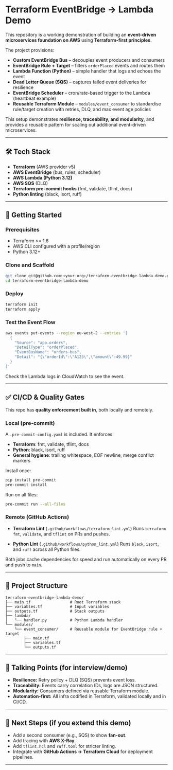 # Terraform EventBridge → Lambda Demo

This repository is a working demonstration of building an **event-driven microservices foundation on AWS** using **Terraform-first principles**.

The project provisions:

- **Custom EventBridge Bus** – decouples event producers and consumers
- **EventBridge Rule + Target** – filters `orderPlaced` events and routes them
- **Lambda Function (Python)** – simple handler that logs and echoes the event
- **Dead Letter Queue (SQS)** – captures failed event deliveries for resilience
- **EventBridge Scheduler** – cron/rate-based trigger to the Lambda (heartbeat example)
- **Reusable Terraform Module** – `modules/event_consumer` to standardise rule/target creation with retries, DLQ, and max event age policies

This setup demonstrates **resilience, traceability, and modularity**, and provides a reusable pattern for scaling out additional event-driven microservices.

---

## 🛠 Tech Stack

- **Terraform** (AWS provider v5)
- **AWS EventBridge** (bus, rules, scheduler)
- **AWS Lambda (Python 3.12)**
- **AWS SQS** (DLQ)
- **Terraform pre-commit hooks** (fmt, validate, tflint, docs)
- **Python linting** (black, isort, ruff)

---

## 🚀 Getting Started

### Prerequisites
- Terraform >= 1.6
- AWS CLI configured with a profile/region
- Python 3.12+

### Clone and Scaffold
```bash
git clone git@github.com:<your-org>/terraform-eventbridge-lambda-demo.git
cd terraform-eventbridge-lambda-demo
```

### Deploy
```bash
terraform init
terraform apply
```

### Test the Event Flow
```bash
aws events put-events --region eu-west-2 --entries '[
  {
    "Source": "app.orders",
    "DetailType": "orderPlaced",
    "EventBusName": "orders-bus",
    "Detail": "{\"orderId\":\"A123\",\"amount\":49.99}"
  }
]'
```

Check the Lambda logs in CloudWatch to see the event.

---

## ✅ CI/CD & Quality Gates

This repo has **quality enforcement built in**, both locally and remotely.

### Local (pre-commit)
A `.pre-commit-config.yaml` is included. It enforces:
- **Terraform**: fmt, validate, tflint, docs
- **Python**: black, isort, ruff
- **General hygiene**: trailing whitespace, EOF newline, merge conflict markers

Install once:
```bash
pip install pre-commit
pre-commit install
```

Run on all files:
```bash
pre-commit run --all-files
```

### Remote (GitHub Actions)

- **Terraform Lint** (`.github/workflows/terraform_lint.yml`)
  Runs `terraform fmt`, `validate`, and `tflint` on PRs and pushes.

- **Python Lint** (`.github/workflows/python_lint.yml`)
  Runs `black`, `isort`, and `ruff` across all Python files.

Both jobs cache dependencies for speed and run automatically on every PR and push to `main`.

---

## 📂 Project Structure
```
terraform-eventbridge-lambda-demo/
├── main.tf                 # Root Terraform stack
├── variables.tf            # Input variables
├── outputs.tf              # Stack outputs
├── lambda/
│   └── handler.py          # Python Lambda handler
└── modules/
    └── event_consumer/     # Reusable module for EventBridge rule + target
        ├── main.tf
        ├── variables.tf
        └── outputs.tf
```

---

## 📖 Talking Points (for interview/demo)
- **Resilience:** Retry policy + DLQ (SQS) prevents event loss.
- **Traceability:** Events carry correlation IDs, logs are JSON structured.
- **Modularity:** Consumers defined via reusable Terraform module.
- **Automation-first:** All infra codified in Terraform, validated locally and in CI/CD.

---

## 🔮 Next Steps (if you extend this demo)
- Add a second consumer (e.g., SQS) to show **fan-out**.
- Add tracing with **AWS X-Ray**.
- Add `tflint.hcl` and `ruff.toml` for stricter linting.
- Integrate with **GitHub Actions → Terraform Cloud** for deployment pipelines.

---
